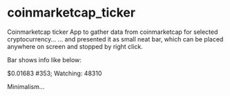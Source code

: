 # coinmarketcap_ticker
Coinmarketcap ticker
App to gather data from coinmarketcap for selected cryptocurrency...
 ... and presented it as small neat bar, which can be placed anywhere on screen and stopped by right click.
 
Bar shows info like below:

$0.01683 #353; Watching: 48310

Minimalism...
